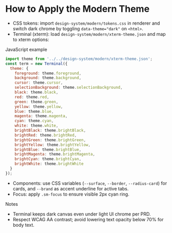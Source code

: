 # How to Apply the Modern Theme

- CSS tokens: import `design-system/modern/tokens.css` in renderer and switch dark chrome by toggling `data-theme="dark"` on `<html>`.
- Terminal (xterm): load `design-system/modern/xterm-theme.json` and map to xterm options:

JavaScript example
```js
import theme from '../../design-system/modern/xterm-theme.json';
const term = new Terminal({
  theme: {
    foreground: theme.foreground,
    background: theme.background,
    cursor: theme.cursor,
    selectionBackground: theme.selectionBackground,
    black: theme.black,
    red: theme.red,
    green: theme.green,
    yellow: theme.yellow,
    blue: theme.blue,
    magenta: theme.magenta,
    cyan: theme.cyan,
    white: theme.white,
    brightBlack: theme.brightBlack,
    brightRed: theme.brightRed,
    brightGreen: theme.brightGreen,
    brightYellow: theme.brightYellow,
    brightBlue: theme.brightBlue,
    brightMagenta: theme.brightMagenta,
    brightCyan: theme.brightCyan,
    brightWhite: theme.brightWhite
  }
});
```

- Components: use CSS variables (`--surface`, `--border`, `--radius-card`) for cards, and `--brand` as accent underline for active tabs.
- Focus: apply `.sm-focus` to ensure visible 2px cyan ring.

Notes
- Terminal keeps dark canvas even under light UI chrome per PRD.
- Respect WCAG AA contrast; avoid lowering text opacity below 70% for body text.
